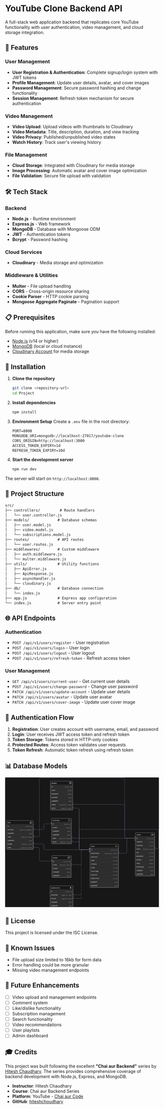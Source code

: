 # YouTube Clone Backend API

A full-stack web application backend that replicates core YouTube functionality with user authentication, video management, and cloud storage integration.

## 🚀 Features

### User Management

- **User Registration & Authentication**: Complete signup/login system with JWT tokens
- **Profile Management**: Update user details, avatar, and cover images
- **Password Management**: Secure password hashing and change functionality
- **Session Management**: Refresh token mechanism for secure authentication

### Video Management

- **Video Upload**: Upload videos with thumbnails to Cloudinary
- **Video Metadata**: Title, description, duration, and view tracking
- **Video Privacy**: Published/unpublished video states
- **Watch History**: Track user's viewing history

### File Management

- **Cloud Storage**: Integrated with Cloudinary for media storage
- **Image Processing**: Automatic avatar and cover image optimization
- **File Validation**: Secure file upload with validation

## 🛠️ Tech Stack

### Backend

- **Node.js** - Runtime environment
- **Express.js** - Web framework
- **MongoDB** - Database with Mongoose ODM
- **JWT** - Authentication tokens
- **Bcrypt** - Password hashing

### Cloud Services

- **Cloudinary** - Media storage and optimization

### Middleware & Utilities

- **Multer** - File upload handling
- **CORS** - Cross-origin resource sharing
- **Cookie Parser** - HTTP cookie parsing
- **Mongoose Aggregate Paginate** - Pagination support

## 📋 Prerequisites

Before running this application, make sure you have the following installed:

- [Node.js](https://nodejs.org/) (v14 or higher)
- [MongoDB](https://www.mongodb.com/) (local or cloud instance)
- [Cloudinary Account](https://cloudinary.com/) for media storage

## 🔧 Installation

1. **Clone the repository**

   ```bash
   git clone <repository-url>
   cd Project
   ```

2. **Install dependencies**

   ```bash
   npm install
   ```

3. **Environment Setup**
   Create a `.env` file in the root directory:

   ```env
   PORT=8000
   MONGODB_URI=mongodb://localhost:27017/youtube-clone
   CORS_ORIGIN=http://localhost:3000
   ACCESS_TOKEN_EXPIRY=1d
   REFRESH_TOKEN_EXPIRY=10d
   ```

4. **Start the development server**

   ```bash
   npm run dev
   ```

The server will start on `http://localhost:8000`.

## 📁 Project Structure

```
src/
├── controllers/         # Route handlers
│   └── user.controller.js
├── models/             # Database schemas
│   ├── user.model.js
│   ├── video.model.js
│   └── subscriptions.model.js
├── routes/             # API routes
│   └── user.routes.js
├── middlewares/        # Custom middleware
│   ├── auth.middleware.js
│   └── multer.middleware.js
├── utils/              # Utility functions
│   ├── ApiError.js
│   ├── ApiResponse.js
│   ├── asyncHandler.js
│   └── cloudinary.js
├── db/                 # Database connection
│   └── index.js
├── app.js              # Express app configuration
└── index.js            # Server entry point
```

## 🌐 API Endpoints

### Authentication

- `POST /api/v1/users/register` - User registration
- `POST /api/v1/users/login` - User login
- `POST /api/v1/users/logout` - User logout
- `POST /api/v1/users/refresh-token` - Refresh access token

### User Management

- `GET /api/v1/users/current-user` - Get current user details
- `POST /api/v1/users/change-password` - Change user password
- `PATCH /api/v1/users/update-account` - Update user details
- `PATCH /api/v1/users/avatar` - Update user avatar
- `PATCH /api/v1/users/cover-image` - Update user cover image

## 🔐 Authentication Flow

1. **Registration**: User creates account with username, email, and password
2. **Login**: User receives JWT access token and refresh token
3. **Token Storage**: Tokens stored in HTTP-only cookies
4. **Protected Routes**: Access token validates user requests
5. **Token Refresh**: Automatic token refresh using refresh token

## 📊 Database Models

![DB Model](/public/image/1751908336806.png)

## 📝 License

This project is licensed under the ISC License.

## 🐛 Known Issues

- File upload size limited to 16kb for form data
- Error handling could be more granular
- Missing video management endpoints

## 🔮 Future Enhancements

- [ ] Video upload and management endpoints
- [ ] Comment system
- [ ] Like/dislike functionality
- [ ] Subscription management
- [ ] Search functionality
- [ ] Video recommendations
- [ ] User playlists
- [ ] Admin dashboard

## 🎓 Credits

This project was built following the excellent **"Chai aur Backend"** series by [Hitesh Chaudhary](https://github.com/hiteshchoudhary). The series provides comprehensive coverage of backend development with Node.js, Express, and MongoDB.

- **Instructor**: Hitesh Chaudhary
- **Course**: Chai aur Backend Series
- **Platform**: YouTube - [Chai aur Code](https://www.youtube.com/@chaiaurcode)
- **GitHub**: [hiteshchoudhary](https://github.com/hiteshchoudhary)
